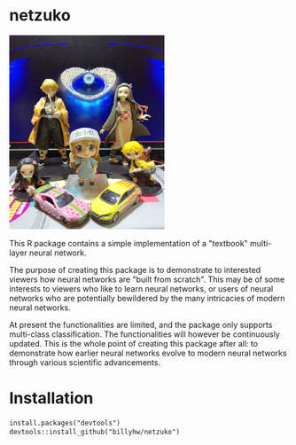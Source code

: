 # netzuko

<img src="/images/nezuko_2.jpg" width="280" height="350">

This R package contains a simple implementation of a "textbook" multi-layer neural network.

The purpose of creating this package is to demonstrate to interested viewers how neural networks are "built from scratch". 
This may be of some interests to viewers who like to learn neural networks, or users of neural networks who are potentially bewildered
by the many intricacies of modern neural networks. 

At present the functionalities are limited, and the package only supports multi-class classification.
The functionalities will however be continuously updated. This is the whole point of creating this package after all: to demonstrate how earlier neural networks evolve to modern neural networks through various scientific advancements.

# Installation
```
install.packages("devtools")
devtools::install_github("billyhw/netzuko")
```

